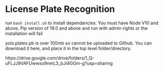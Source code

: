 # License Plate Recognition
  <p>
    run <code>bash install.sh</code> to install dependancies. You must have Node V10 and above, Pip version of 19.0 and above and run with admin rights or the installation will fail
  </p>
  <p>yolo.plates.pb is over 100mb so cannot be uploaded to Github. You can download it here, and place it in the top level folder/directory.</p>
  <p>https://drive.google.com/drive/folders/1_Q-uFLJJ9VAFUwwso9nmL3_bJI4GGm-g?usp=sharing</p>
   
